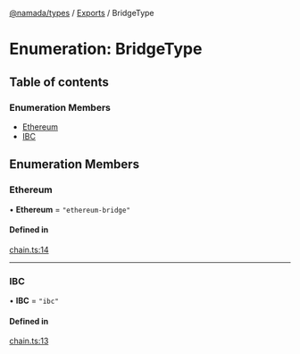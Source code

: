 [@namada/types](../README.md) / [Exports](../modules.md) / BridgeType

# Enumeration: BridgeType

## Table of contents

### Enumeration Members

- [Ethereum](BridgeType.md#ethereum)
- [IBC](BridgeType.md#ibc)

## Enumeration Members

### Ethereum

• **Ethereum** = ``"ethereum-bridge"``

#### Defined in

[chain.ts:14](https://github.com/anoma/namada-interface/blob/1d7305cb/packages/types/src/chain.ts#L14)

___

### IBC

• **IBC** = ``"ibc"``

#### Defined in

[chain.ts:13](https://github.com/anoma/namada-interface/blob/1d7305cb/packages/types/src/chain.ts#L13)
